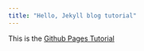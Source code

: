 ```yaml
---
title: "Hello, Jekyll blog tutorial"
---
```


This is the [Github Pages Tutorial](https://lab.github.com/githubtraining/github-pages?overlay=register-box-overlay)
